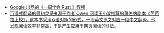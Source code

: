 - [Google 出品的《一周学会 Rust 》教程](https://google.github.io/comprehensive-rust/welcome-day-1.html)
- [沉浸式翻译的最初灵感来源于作者 Owen 阅读王小波推荐的萧伯纳剧本《芭芭拉上校》，这本书采用双语对照的形式，一段英文原文对应一段中文翻译，他发现阅读效率非常高，于是产生应用于网页阅读的想法。](https://x.com/vista8/status/1822923858103701664)